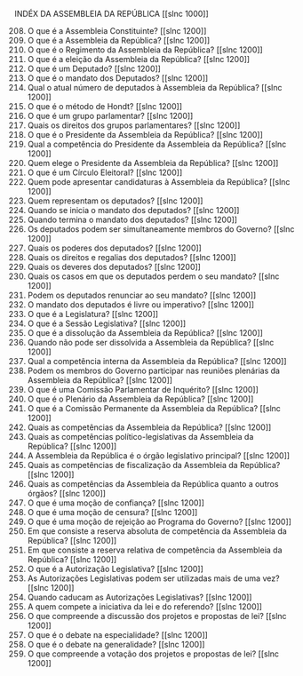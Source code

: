 INDÉX DA ASSEMBLEIA DA REPÚBLICA
[[slnc 1000]]


208. O que é a Assembleia Constituinte? [[slnc 1200]]
209. O que é a Assembleia da República? [[slnc 1200]]
210. O que é o Regimento da Assembleia da República? [[slnc 1200]]
211. O que é a eleição da Assembleia da República? [[slnc 1200]]
212. O que é um Deputado? [[slnc 1200]]
213. O que é o mandato dos Deputados? [[slnc 1200]]
214. Qual o atual número de deputados à Assembleia da República? [[slnc 1200]]
215. O que é o método de Hondt? [[slnc 1200]]
216. O que é um grupo parlamentar? [[slnc 1200]]
217. Quais os direitos dos grupos parlamentares? [[slnc 1200]]
218. O que é o Presidente da Assembleia da República? [[slnc 1200]]
219. Qual a competência do Presidente da Assembleia da República? [[slnc 1200]]
220. Quem elege o Presidente da Assembleia da República? [[slnc 1200]]
221. O que é um Círculo Eleitoral? [[slnc 1200]]
222. Quem pode apresentar candidaturas à Assembleia da República? [[slnc 1200]]
223. Quem representam os deputados? [[slnc 1200]]
224. Quando se inicia o mandato dos deputados? [[slnc 1200]]
225. Quando termina o mandato dos deputados? [[slnc 1200]]
226. Os deputados podem ser simultaneamente membros do Governo? [[slnc 1200]]
227. Quais os poderes dos deputados? [[slnc 1200]]
228. Quais os direitos e regalias dos deputados? [[slnc 1200]]
229. Quais os deveres dos deputados? [[slnc 1200]]
230. Quais os casos em que os deputados perdem o seu mandato? [[slnc 1200]]
231. Podem os deputados renunciar ao seu mandato? [[slnc 1200]]
232. O mandato dos deputados é livre ou imperativo? [[slnc 1200]]
233. O que é a Legislatura? [[slnc 1200]]
234. O que é a Sessão Legislativa? [[slnc 1200]]
235. O que é a dissolução da Assembleia da República? [[slnc 1200]]
236. Quando não pode ser dissolvida a Assembleia da República? [[slnc 1200]]
237. Qual a competência interna da Assembleia da República? [[slnc 1200]]
238. Podem os membros do Governo participar nas reuniões plenárias da Assembleia da República? [[slnc 1200]]
239. O que é uma Comissão Parlamentar de Inquérito? [[slnc 1200]]
240. O que é o Plenário da Assembleia da República? [[slnc 1200]]
241. O que é a Comissão Permanente da Assembleia da República? [[slnc 1200]]
242. Quais as competências da Assembleia da República? [[slnc 1200]]
243. Quais as competências político-legislativas da Assembleia da República? [[slnc 1200]]
244. A Assembleia da República é o órgão legislativo principal? [[slnc 1200]]
245. Quais as competências de fiscalização da Assembleia da República? [[slnc 1200]]
246. Quais as competências da Assembleia da República quanto a outros órgãos? [[slnc 1200]]
247. O que é uma moção de confiança? [[slnc 1200]]
248. O que é uma moção de censura? [[slnc 1200]]
249. O que é uma moção de rejeição ao Programa do Governo? [[slnc 1200]]
250. Em que consiste a reserva absoluta de competência da Assembleia da República? [[slnc 1200]]
251. Em que consiste a reserva relativa de competência da Assembleia da República? [[slnc 1200]]
252. O que é a Autorização Legislativa? [[slnc 1200]]
253. As Autorizações Legislativas podem ser utilizadas mais de uma vez? [[slnc 1200]]
254. Quando caducam as Autorizações Legislativas? [[slnc 1200]]
255. A quem compete a iniciativa da lei e do referendo? [[slnc 1200]]
256. O que compreende a discussão dos projetos e propostas de lei? [[slnc 1200]]
257. O que é o debate na especialidade? [[slnc 1200]]
258. O que é o debate na generalidade? [[slnc 1200]]
259. O que compreende a votação dos projetos e propostas de lei? [[slnc 1200]]
